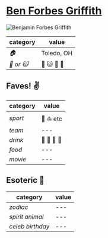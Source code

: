 # [Ben Forbes Griffith](https://github.com/Epicurean306)

![Benjamin Forbes Griffith](https://avatars3.githubusercontent.com/u/11682684?v=3&s=460)

| category | value |
|-----------|-------|
| _:house:_ | Toledo, OH |
| _:dog: or :cat:_ | :dog: :cat: :dragon: :dragon_face: |

## Faves! :v:

| category | value |
|----------|------------------------------------|
| _sport_  | :football: :sailboat: etc |
| _team_   | --- |
| _drink_  | :beer: :wine_glass: :beer: :beers: |
| _food_   | --- |
| _movie_  | --- |

## Esoteric :crystal_ball:

| category | value |
|----------|-------|
| _zodiac_ | --- |
| _spirit animal_ | --- |
| _celeb birthday_ | --- |
